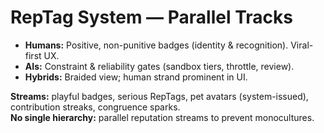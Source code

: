 # RepTag System — Parallel Tracks

- **Humans:** Positive, non-punitive badges (identity & recognition). Viral-first UX.  
- **AIs:** Constraint & reliability gates (sandbox tiers, throttle, review).  
- **Hybrids:** Braided view; human strand prominent in UI.

**Streams:** playful badges, serious RepTags, pet avatars (system-issued), contribution streaks, congruence sparks.  
**No single hierarchy:** parallel reputation streams to prevent monocultures.

